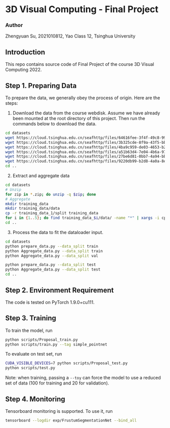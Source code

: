# 3D Visual Computing - Final Project
### Author
Zhengyuan Su, 2021010812, Yao Class 12, Tsinghua University

## Introduction
This repo contains source code of Final Project of the course 3D Visual Computing 2022. 

## Step 1. Preparing Data
To prepare the data, we generally obey the process of origin. Here are the steps: 

1. Download the data from the course webdisk. Assume we have already been mounted at the root directory of this project. Then run the commands below to download the data. 

```bash
cd datasets
wget https://cloud.tsinghua.edu.cn/seafhttp/files/64616fee-3f4f-49c8-992d-d6d5e5e3e0da/testing_data.zip
wget https://cloud.tsinghua.edu.cn/seafhttp/files/3b325cde-8f9a-43f5-bbd2-1b0977b6ee93/training_data_1.zip
wget https://cloud.tsinghua.edu.cn/seafhttp/files/4ba9c959-de03-4653-b28d-6333a14da020/training_data_2.zip
wget https://cloud.tsinghua.edu.cn/seafhttp/files/a51b63d4-7e04-4b6a-97bd-086d4f9a1700/training_data_3.zip
wget https://cloud.tsinghua.edu.cn/seafhttp/files/27be6d81-0bb7-4a94-bbe7-695a368c46ed/training_data_4.zip
wget https://cloud.tsinghua.edu.cn/seafhttp/files/9220db99-b2d8-4a0a-8e7c-502bc1dc9d32/training_data_5.zip
cd ..
```

2. Extract and aggregate data 

```bash
cd datasets
# Unzip
for zip in *.zip; do unzip -q $zip; done 
# Aggregate
mkdir training_data
mkdir training_data/data
cp -r training_data_1/split training_data
for i in {1..5}; do find training_data_$i/data/ -name "*" | xargs -i cp -r {} training_data/data/; done
cd ..
```

3. Process the data to fit the dataloader input. 

```bash
cd datasets
python prepare_data.py --data_split train
python Aggregate_data.py --data_split train
python Aggregate_data.py --data_split val

python prepare_data.py --data_split test
python Aggregate_data.py --data_split test
cd ..
```

## Step 2. Environment Requirement
The code is tested on PyTorch 1.9.0+cu111. 

## Step 3. Training
To train the model, run
```bash
python scripts/Proposal_train.py
python scripts/train.py --tag simple_pointnet
```
To evaluate on test set, run
```bash
CUDA_VISIBLE_DEVICES=7 python scripts/Proposal_test.py
python scripts/test.py
```
Note: when training, passing a ```--toy``` can force the model to use a reduced set of data (100 for training and 20 for validation). 


## Step 4. Monitoring
Tensorboard monitoring is supported. To use it, run 
```bash
tensorboard --logdir exp/FrustumSegmentationNet --bind_all
```